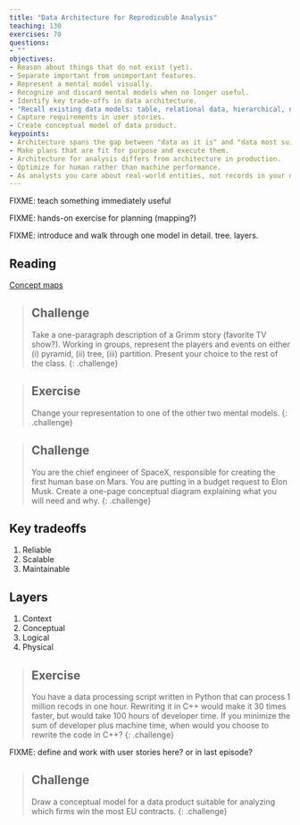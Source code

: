 ```yaml
---
title: "Data Architecture for Reprodicuble Analysis"
teaching: 130
exercises: 70
questions:
- ""
objectives:
- Reason about things that do not exist (yet).
- Separate important from unimportant features.
- Represent a mental model visually.
- Recognize and discard mental models when no longer useful.
- Identify key trade-offs in data architecture.
- "Recall existing data models: table, relational data, hierarchical, networked."
- Capture requirements in user stories.
- Create conceptual model of data product.
keypoints:
- Architecture spans the gap between "data as it is" and "data most suitable for analysis questions."
- Make plans that are fit for purpose and execute them.
- Architecture for analysis differs from architecture in production.
- Optimize for human rather than machine performance.
- As analysts you care about real-world entities, not records in your data.
---
```


FIXME: teach something immediately useful

FIXME: hands-on exercise for planning (mapping?)

FIXME: introduce and walk through one model in detail. tree. layers.

## Reading
[Concept maps](http://rodallrich.com/advphysiology/ausubel.pdf)

> ## Challenge
> Take a one-paragraph description of a Grimm story (favorite TV show?). Working in groups, represent the players and events on either (i) pyramid, (ii) tree, (iii) partition. Present your choice to the rest of the class. 
{: .challenge}

> ## Exercise
> Change your representation to one of the other two mental models. 
{: .challenge}

> ## Challenge
> You are the chief engineer of SpaceX, responsible for creating the first human base on Mars. You are putting in a budget request to Elon Musk. Create a one-page conceptual diagram explaining what you will need and why.
{: .challenge}

## Key tradeoffs
1. Reliable
2. Scalable
3. Maintainable

## Layers
1. Context
2. Conceptual
3. Logical
4. Physical

> ## Exercise
> You have a data processing script written in Python that can process 1 million recods in one hour. Rewriting it in C++ would make it 30 times faster, but would take 100 hours of developer time. If you minimize the sum of developer plus machine time, when would you choose to rewrite the code in C++?
{: .challenge}

FIXME: define and work with user stories here? or in last episode?

> ## Challenge
> Draw a conceptual model for a data product suitable for analyzing which firms win the most EU contracts. 
{: .challenge}

